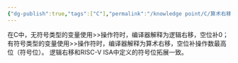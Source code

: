 ```yaml
---
{"dg-publish":true,"tags":["C"],"permalink":"/knowledge point/C/算术右移与逻辑右移/","dgPassFrontmatter":true}
---
```


在C中，无符号类型的变量使用>>操作符时，编译器解释为逻辑右移，空位补0；有符号类型的变量使用>>操作符时，编译器解释为算术右移，空位补操作数最高位（符号位）。
逻辑右移和RISC-V ISA中定义的符号位拓展一致。